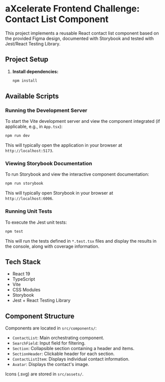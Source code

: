 # aXcelerate Frontend Challenge: Contact List Component

This project implements a reusable React contact list component based on the provided Figma design, documented with Storybook and tested with Jest/React Testing Library.

## Project Setup

1. **Install dependencies:**

   ```bash
   npm install
   ```

## Available Scripts

### Running the Development Server

To start the Vite development server and view the component integrated (if applicable, e.g., in `App.tsx`):

```bash
npm run dev
```

This will typically open the application in your browser at `http://localhost:5173`.

### Viewing Storybook Documentation

To run Storybook and view the interactive component documentation:

```bash
npm run storybook
```

This will typically open Storybook in your browser at `http://localhost:6006`.

### Running Unit Tests

To execute the Jest unit tests:

```bash
npm test
```

This will run the tests defined in `*.test.tsx` files and display the results in the console, along with coverage information.

## Tech Stack

- React 19
- TypeScript
- Vite
- CSS Modules
- Storybook
- Jest + React Testing Library

## Component Structure

Components are located in `src/components/`:

- `ContactList`: Main orchestrating component.
- `SearchField`: Input field for filtering.
- `Section`: Collapsible section containing a header and items.
- `SectionHeader`: Clickable header for each section.
- `ContactListItem`: Displays individual contact information.
- `Avatar`: Displays the contact's image.

Icons (.svg) are stored in `src/assets/`.
